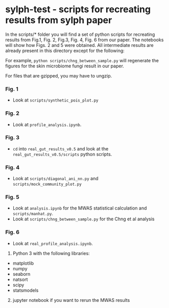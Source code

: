 # sylph-test - scripts for recreating results from sylph paper

In the scripts/* folder you will find a set of python scripts for recreating results from Fig.1, Fig. 2, Fig.3, Fig. 4, Fig. 6 from our paper. The notebooks will show how Figs. 2 and 5 were obtained. All intermediate results are already present in this directory except for the following:

For example, `python scripts/chng_between_sample.py` will regenerate the figures for the skin microbiome fungi result in our paper. 

For files that are gzipped, you may have to ungzip. 

### Fig. 1

* Look at `scripts/synthetic_pois_plot.py`

### Fig. 2

* Look at `profile_analysis.ipynb`.

### Fig. 3

* `cd` into `real_gut_results_v0.5` and look at the `real_gut_results_v0.5/scripts` python scripts.

### Fig. 4

* Look at `scripts/diagonal_ani_nn.py` and `scripts/mock_community_plot.py`

### Fig. 5

* Look at `analysis.ipynb` for the MWAS statistical calculation and `scripts/manhat.py`.
* Look at `scripts/chng_between_sample.py` for the Chng et al analysis

### Fig. 6
* Look at `real_profile_analysis.ipynb`.

1. Python 3 with the following libraries:
* matplotlib  
* numpy
* seaborn
* natsort
* scipy
* statsmodels
2. jupyter notebook if you want to rerun the MWAS results


